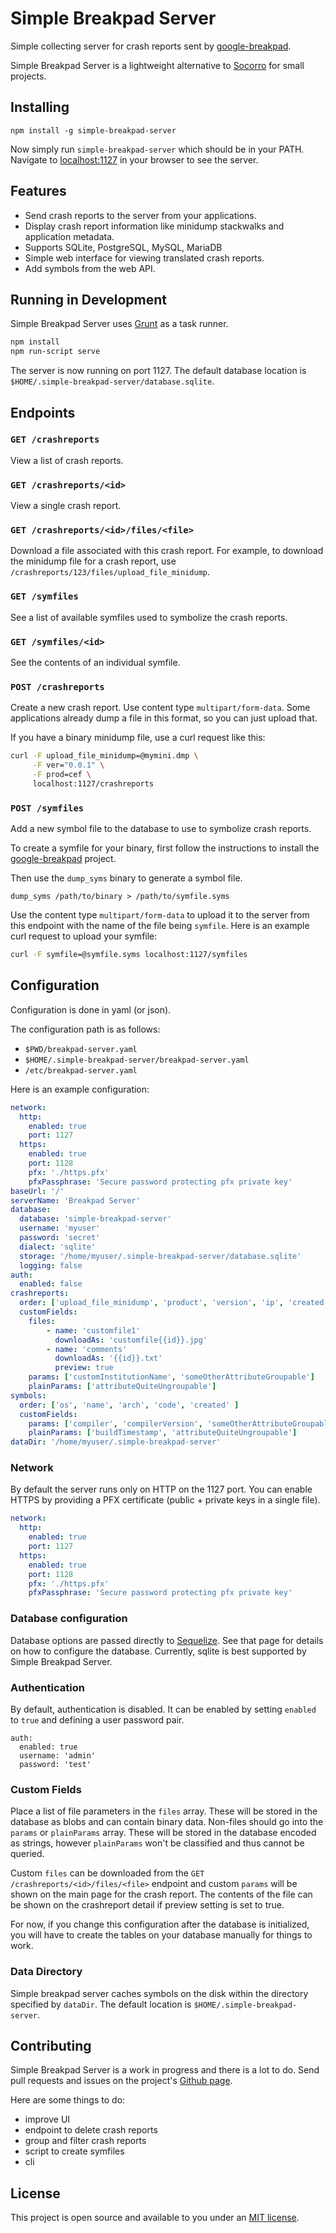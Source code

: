 # Simple Breakpad Server

Simple collecting server for crash reports sent by [google-breakpad](https://code.google.com/p/google-breakpad/).

Simple Breakpad Server is a lightweight alternative to [Socorro](https://github.com/mozilla/socorro) for small projects.

## Installing

    npm install -g simple-breakpad-server

Now simply run `simple-breakpad-server` which should be in your PATH. Navigate to [localhost:1127](http://localhost:1127) in your browser to see the server.

## Features

* Send crash reports to the server from your applications.
* Display crash report information like minidump stackwalks and application metadata.
* Supports SQLite, PostgreSQL, MySQL, MariaDB
* Simple web interface for viewing translated crash reports.
* Add symbols from the web API.

## Running in Development

Simple Breakpad Server uses [Grunt](http://gruntjs.com/) as a task runner.

```sh
npm install
npm run-script serve
```

The server is now running on port 1127. The default database location is `$HOME/.simple-breakpad-server/database.sqlite`.

## Endpoints

### `GET /crashreports`

View a list of crash reports.

### `GET /crashreports/<id>`

View a single crash report.

### `GET /crashreports/<id>/files/<file>`

Download a file associated with this crash report. For example, to download the minidump file for a crash report, use `/crashreports/123/files/upload_file_minidump`.

### `GET /symfiles`

See a list of available symfiles used to symbolize the crash reports.

### `GET /symfiles/<id>`

See the contents of an individual symfile.

### `POST /crashreports`

Create a new crash report. Use content type `multipart/form-data`. Some applications already dump a file in this format, so you can just upload that.

If you have a binary minidump file, use a curl request like this:

```sh
curl -F upload_file_minidump=@mymini.dmp \
     -F ver="0.0.1" \
     -F prod=cef \
     localhost:1127/crashreports
```

### `POST /symfiles`

Add a new symbol file to the database to use to symbolize crash reports.

To create a symfile for your binary, first follow the instructions to install the [google-breakpad](https://github.com/google/breakpad) project.

Then use the `dump_syms` binary to generate a symbol file.

```
dump_syms /path/to/binary > /path/to/symfile.syms
```

Use the content type `multipart/form-data` to upload it to the server from this endpoint with the name of the file being `symfile`. Here is an example curl request to upload your symfile:

```sh
curl -F symfile=@symfile.syms localhost:1127/symfiles
```

## Configuration

Configuration is done in yaml (or json).

The configuration path is as follows:

* `$PWD/breakpad-server.yaml`
* `$HOME/.simple-breakpad-server/breakpad-server.yaml`
* `/etc/breakpad-server.yaml`

Here is an example configuration:

```yaml
network:
  http:
    enabled: true
    port: 1127
  https:
    enabled: true
    port: 1128
    pfx: './https.pfx'
    pfxPassphrase: 'Secure password protecting pfx private key'
baseUrl: '/'
serverName: 'Breakpad Server'
database:
  database: 'simple-breakpad-server'
  username: 'myuser'
  password: 'secret'
  dialect: 'sqlite'
  storage: '/home/myuser/.simple-breakpad-server/database.sqlite'
  logging: false
auth:
  enabled: false
crashreports:
  order: ['upload_file_minidump', 'product', 'version', 'ip', 'created']
  customFields:
    files:
        - name: 'customfile1'
          downloadAs: 'customfile{{id}}.jpg'
        - name: 'comments'
          downloadAs: '{{id}}.txt'
          preview: true
    params: ['customInstitutionName', 'someOtherAttributeGroupable']
    plainParams: ['attributeQuiteUngroupable']
symbols:
  order: ['os', 'name', 'arch', 'code', 'created' ]
  customFields:
    params: ['compiler', 'compilerVersion', 'someOtherAttributeGroupable']
    plainParams: ['buildTimestamp', 'attributeQuiteUngroupable']
dataDir: '/home/myuser/.simple-breakpad-server'
```

### Network

By default the server runs only on HTTP on the 1127 port. You can enable HTTPS by providing a PFX certificate (public + private keys in a single file).

```yaml
network:
  http:
    enabled: true
    port: 1127
  https:
    enabled: true
    port: 1128
    pfx: './https.pfx'
    pfxPassphrase: 'Secure password protecting pfx private key'
```

### Database configuration

Database options are passed directly to [Sequelize](http://docs.sequelizejs.com/en/v3/api/sequelize/). See that page for details on how to configure the database. Currently, sqlite is best supported by Simple Breakpad Server.

### Authentication

By default, authentication is disabled. It can be enabled by setting `enabled` to `true` and defining a user password pair.

```
auth:
  enabled: true
  username: 'admin'
  password: 'test'
```

### Custom Fields

Place a list of file parameters in the `files` array. These will be stored in the database as blobs and can contain binary data. Non-files should go into the `params` or `plainParams` array. These will be stored in the database encoded as strings, however `plainParams` won't be classified and thus cannot be queried.

Custom `files` can be downloaded from the `GET /crashreports/<id>/files/<file>` endpoint and custom `params` will be shown on the main page for the crash report. The contents of the file can be shown on the crashreport detail if preview setting is set to true.

For now, if you change this configuration after the database is initialized, you will have to create the tables on your database manually for things to work.

### Data Directory

Simple breakpad server caches symbols on the disk within the directory specified by `dataDir`. The default location is `$HOME/.simple-breakpad-server`.

## Contributing

Simple Breakpad Server is a work in progress and there is a lot to do. Send pull requests and issues on the project's [Github page](https://github.com/acrisci/simple-breakpad-server).

Here are some things to do:

* improve UI
* endpoint to delete crash reports
* group and filter crash reports
* script to create symfiles
* cli

## License

This project is open source and available to you under an [MIT license](https://github.com/acrisci/simple-breakpad-server/blob/master/LICENSE).
